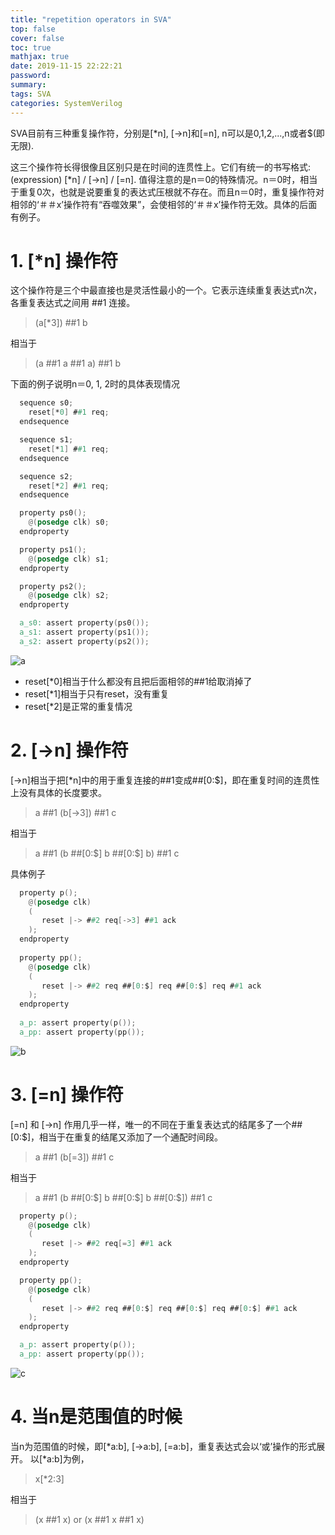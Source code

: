 ```yaml
---
title: "repetition operators in SVA"
top: false
cover: false
toc: true
mathjax: true
date: 2019-11-15 22:22:21
password:
summary:
tags: SVA
categories: SystemVerilog
---
```


SVA目前有三种重复操作符，分别是[*n], [->n]和[=n], n可以是0,1,2,...,n或者$(即无限).
<!---more--->

这三个操作符长得很像且区别只是在时间的连贯性上。它们有统一的书写格式:  
(expression) [*n] / [->n] / [=n].
值得注意的是n＝0的特殊情况。n＝0时，相当于重复0次，也就是说要重复的表达式压根就不存在。而且n＝0时，重复操作符对相邻的‘＃＃x’操作符有“吞噬效果”，会使相邻的‘＃＃x’操作符无效。具体的后面有例子。

&NewLine;
&NewLine;

# 1. \[\*n\] 操作符
这个操作符是三个中最直接也是灵活性最小的一个。它表示连续重复表达式n次，各重复表达式之间用 ##1 连接。
> (a[*3]) ##1 b  

相当于
> (a ##1 a ##1 a) ##1 b   

下面的例子说明n＝0, 1, 2时的具体表现情况

~~~verilog
  sequence s0;
    reset[*0] ##1 req;
  endsequence

  sequence s1;
    reset[*1] ##1 req;
  endsequence

  sequence s2;
    reset[*2] ##1 req;
  endsequence

  property ps0();
    @(posedge clk) s0;
  endproperty

  property ps1();
    @(posedge clk) s1;
  endproperty

  property ps2();
    @(posedge clk) s2;
  endproperty

  a_s0: assert property(ps0());
  a_s1: assert property(ps1());
  a_s2: assert property(ps2());
~~~

![a](a.png)

 - reset\[\*0\]相当于什么都没有且把后面相邻的\#\#1给取消掉了
 - reset\[\*1\]相当于只有reset，没有重复
 - reset\[\*2\]是正常的重复情况

&NewLine;
&NewLine;

# 2. \[->n\] 操作符
\[->n\]相当于把\[*n\]中的用于重复连接的\#\#1变成\#\#\[0:$]，即在重复时间的连贯性上没有具体的长度要求。
> a ##1 (b[->3]) ##1 c  

相当于
> a ##1 (b ##[0:$] b ##[0:$] b) ##1 c   

具体例子

~~~verilog
  property p();
    @(posedge clk)
    (
       reset |-> ##2 req[->3] ##1 ack
    );
  endproperty
  
  property pp();
    @(posedge clk)
    (
       reset |-> ##2 req ##[0:$] req ##[0:$] req ##1 ack
    );
  endproperty
  
  a_p: assert property(p());
  a_pp: assert property(pp());
~~~


![b](b.png)

&NewLine;
&NewLine;

# 3. \[=n\] 操作符
\[=n\] 和 \[->n\] 作用几乎一样，唯一的不同在于重复表达式的结尾多了一个##[0:$]，相当于在重复的结尾又添加了一个通配时间段。
> a ##1 (b[=3]) ##1 c  

相当于
> a ##1 (b ##[0:$] b ##[0:$] b ##[0:$]) ##1 c   


~~~verilog
  property p();
    @(posedge clk)
    (
       reset |-> ##2 req[=3] ##1 ack
    );
  endproperty

  property pp();
    @(posedge clk)
    (
       reset |-> ##2 req ##[0:$] req ##[0:$] req ##[0:$] ##1 ack
    );
  endproperty

  a_p: assert property(p());
  a_pp: assert property(pp());
~~~


![c](c.png)

&NewLine;
&NewLine;
# 4. 当n是范围值的时候
当n为范围值的时候，即\[\*a:b], [->a:b], [=a:b]，重复表达式会以‘或’操作的形式展开。
以\[\*a:b]为例，
> x\[\*2:3]  

相当于
> (x ##1 x) or (x ##1 x ##1 x)


